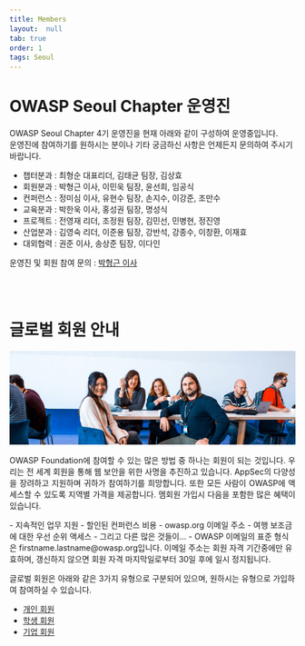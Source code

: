 ```yaml
---
title: Members
layout:  null
tab: true
order: 1
tags: Seoul
---
```


# OWASP Seoul Chapter 운영진

OWASP Seoul Chapter 4기 운영진을 현재 아래와 같이 구성하여 운영중입니다.<br>
운영진에 참여하기를 원하시는 분이나 기타 궁금하신 사항은 언제든지 문의하여 주시기 바랍니다.
  - 챕터분과 : 최형순 대표리더, 김태균 팀장, 김상효
  - 회원분과 : 박형근 이사, 이민욱 팀장, 윤선희, 임공식
  - 컨퍼런스 : 정미심 이사, 유현수 팀장, 손지수, 이강준, 조만수
  - 교육분과 : 박한욱 이사, 홍성권 팀장, 명성식
  - 프로젝트 : 전영재 리더, 조정원 팀장, 김민선, 민병현, 정진영
  - 산업분과 : 김영숙 리더, 이준용 팀장, 강반석, 강종수, 이창환, 이재효
  - 대외협력 : 권준 이사, 송상준 팀장, 이다인

운영진 및 회원 참여 문의 : [박형근 이사](mailto:mirrk1@gmail.com)

<br><br>

# 글로벌 회원 안내
<img src="./assets/images/members-header.png">

<p style='text-align: justify;'>
OWASP Foundation에 참여할 수 있는 많은 방법 중 하나는 회원이 되는 것입니다. 우리는 전 세계 회원을 통해 웹 보안을 위한 사명을 추진하고 있습니다. AppSec의 다양성을 장려하고 지원하며 귀하가 참여하기를 희망합니다. 또한 모든 사람이 OWASP에 액세스할 수 있도록 지역별 가격을 제공합니다. 멤회원 가입시 다음을 포함한 많은 혜택이 있습니다.
</p>
  - 지속적인 업무 지원
  - 할인된 컨퍼런스 비용
  - owasp.org 이메일 주소
  - 여행 보조금에 대한 우선 순위 액세스
  - 그리고 다른 많은 것들이...
  - OWASP 이메일의 표준 형식은 firstname.lastname@owasp.org입니다. 이메일 주소는 회원 자격 기간중에만 유효하며, 갱신하지 않으면 회원 자격 마지막일로부터 30일 후에 일시 정지됩니다.

글로벌 회원은 아래와 같은 3가지 유형으로 구분되어 있으며, 원하시는 유형으로 가입하여 참여하실 수 있습니다.
- [개인 회원](https://owasp.org/membership/)
- [학생 회원](https://owasp.org/membership/?student=yes)
- [기업 회원](https://owasp.org/supporters/)
